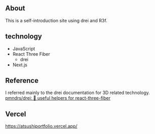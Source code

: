 ## About 
This is a self-introduction site using drei and R3f.
## technology
- JavaScript
- React Three Fiber
  - drei
- Next.js
## Reference
I referred mainly to the drei documentation for 3D related technology.  
[pmndrs/drei: 🥉 useful helpers for react-three-fiber](https://github.com/pmndrs/drei)
## Vercel
https://atsushiportfolio.vercel.app/


